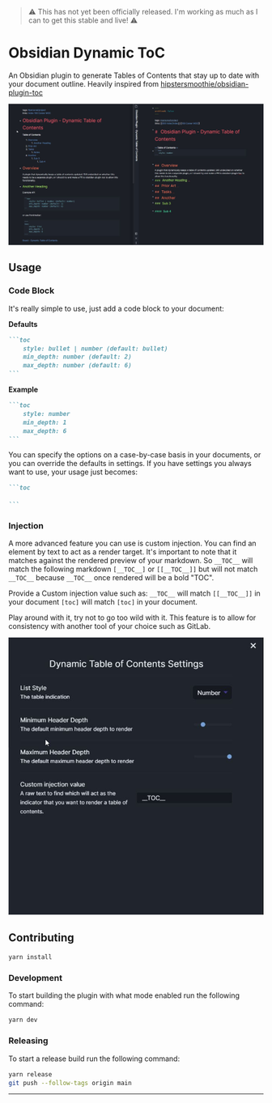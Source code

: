 > ⚠ This has not yet been officially released. I'm working as much as I can to get this stable and live! ⚠


# Obsidian Dynamic ToC

An Obsidian plugin to generate Tables of Contents that stay up to date with your document outline. Heavily inspired from [hipstersmoothie/obsidian-plugin-toc](https://github.com/hipstersmoothie/obsidian-plugin-toc)

![](media/screenshot.jpg)

## Usage

### Code Block

It's really simple to use, just add a code block to your document:

**Defaults**

````markdown
```toc
	style: bullet | number (default: bullet)
	min_depth: number (default: 2)
	max_depth: number (default: 6)
```
````

**Example**

````markdown
```toc
	style: number
	min_depth: 1
	max_depth: 6
```
````

You can specify the options on a case-by-case basis in your documents, or you can override the defaults in settings. If you have settings you always want to use, your usage just becomes:

````markdown
```toc

```
````

### Injection

A more advanced feature you can use is custom injection. You can find an element by text to act as a render target. It's important to note that it matches against the rendered preview of your markdown. So `__TOC__` will match the following markdown `[__TOC__]` or `[[__TOC__]]` but will not match `__TOC__` because `__TOC__` once rendered will be a bold "TOC".

Provide a Custom injection value such as:
`__TOC__` will match `[[__TOC__]]` in your document
`[toc]` will match `[toc]` in your document.

Play around with it, try not to go too wild with it. This feature is to allow for consistency with another tool of your choice such as GitLab.

![](media/settings.jpg)

## Contributing

```bash
yarn install
```

### Development

To start building the plugin with what mode enabled run the following command:

```bash
yarn dev
```

### Releasing

To start a release build run the following command:

```bash
yarn release
git push --follow-tags origin main
```

---
